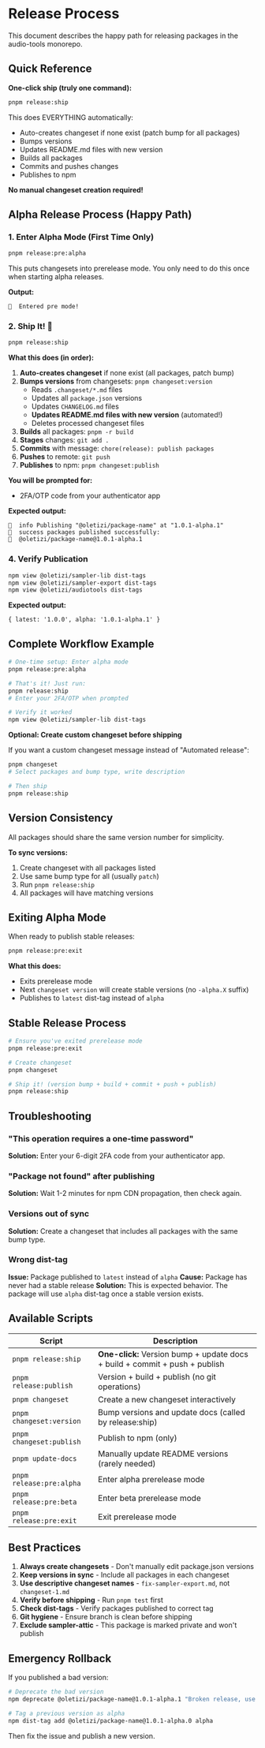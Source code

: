# Release Process

This document describes the happy path for releasing packages in the audio-tools monorepo.

## Quick Reference

**One-click ship (truly one command):**
```bash
pnpm release:ship
```

This does EVERYTHING automatically:
- Auto-creates changeset if none exist (patch bump for all packages)
- Bumps versions
- Updates README.md files with new version
- Builds all packages
- Commits and pushes changes
- Publishes to npm

**No manual changeset creation required!**

## Alpha Release Process (Happy Path)

### 1. Enter Alpha Mode (First Time Only)

```bash
pnpm release:pre:alpha
```

This puts changesets into prerelease mode. You only need to do this once when starting alpha releases.

**Output:**
```
🦋  Entered pre mode!
```

### 2. Ship It! 🚀

```bash
pnpm release:ship
```

**What this does (in order):**
1. **Auto-creates changeset** if none exist (all packages, patch bump)
2. **Bumps versions** from changesets: `pnpm changeset:version`
   - Reads `.changeset/*.md` files
   - Updates all `package.json` versions
   - Updates `CHANGELOG.md` files
   - **Updates README.md files with new version** (automated!)
   - Deletes processed changeset files
3. **Builds** all packages: `pnpm -r build`
4. **Stages** changes: `git add .`
5. **Commits** with message: `chore(release): publish packages`
6. **Pushes** to remote: `git push`
7. **Publishes** to npm: `pnpm changeset:publish`

**You will be prompted for:**
- 2FA/OTP code from your authenticator app

**Expected output:**
```
🦋  info Publishing "@oletizi/package-name" at "1.0.1-alpha.1"
🦋  success packages published successfully:
🦋  @oletizi/package-name@1.0.1-alpha.1
```

### 4. Verify Publication

```bash
npm view @oletizi/sampler-lib dist-tags
npm view @oletizi/sampler-export dist-tags
npm view @oletizi/audiotools dist-tags
```

**Expected output:**
```
{ latest: '1.0.0', alpha: '1.0.1-alpha.1' }
```

## Complete Workflow Example

```bash
# One-time setup: Enter alpha mode
pnpm release:pre:alpha

# That's it! Just run:
pnpm release:ship
# Enter your 2FA/OTP when prompted

# Verify it worked
npm view @oletizi/sampler-lib dist-tags
```

**Optional: Create custom changeset before shipping**

If you want a custom changeset message instead of "Automated release":

```bash
pnpm changeset
# Select packages and bump type, write description

# Then ship
pnpm release:ship
```

## Version Consistency

All packages should share the same version number for simplicity.

**To sync versions:**
1. Create changeset with all packages listed
2. Use same bump type for all (usually `patch`)
3. Run `pnpm release:ship`
4. All packages will have matching versions

## Exiting Alpha Mode

When ready to publish stable releases:

```bash
pnpm release:pre:exit
```

**What this does:**
- Exits prerelease mode
- Next `changeset version` will create stable versions (no `-alpha.X` suffix)
- Publishes to `latest` dist-tag instead of `alpha`

## Stable Release Process

```bash
# Ensure you've exited prerelease mode
pnpm release:pre:exit

# Create changeset
pnpm changeset

# Ship it! (version bump + build + commit + push + publish)
pnpm release:ship
```

## Troubleshooting

### "This operation requires a one-time password"
**Solution:** Enter your 6-digit 2FA code from your authenticator app.

### "Package not found" after publishing
**Solution:** Wait 1-2 minutes for npm CDN propagation, then check again.

### Versions out of sync
**Solution:** Create a changeset that includes all packages with the same bump type.

### Wrong dist-tag
**Issue:** Package published to `latest` instead of `alpha`
**Cause:** Package has never had a stable release
**Solution:** This is expected behavior. The package will use `alpha` dist-tag once a stable version exists.

## Available Scripts

| Script | Description |
|--------|-------------|
| `pnpm release:ship` | **One-click:** Version bump + update docs + build + commit + push + publish |
| `pnpm release:publish` | Version + build + publish (no git operations) |
| `pnpm changeset` | Create a new changeset interactively |
| `pnpm changeset:version` | Bump versions and update docs (called by release:ship) |
| `pnpm changeset:publish` | Publish to npm (only) |
| `pnpm update-docs` | Manually update README versions (rarely needed) |
| `pnpm release:pre:alpha` | Enter alpha prerelease mode |
| `pnpm release:pre:beta` | Enter beta prerelease mode |
| `pnpm release:pre:exit` | Exit prerelease mode |

## Best Practices

1. **Always create changesets** - Don't manually edit package.json versions
2. **Keep versions in sync** - Include all packages in each changeset
3. **Use descriptive changeset names** - `fix-sampler-export.md`, not `changeset-1.md`
4. **Verify before shipping** - Run `pnpm test` first
5. **Check dist-tags** - Verify packages published to correct tag
6. **Git hygiene** - Ensure branch is clean before shipping
7. **Exclude sampler-attic** - This package is marked private and won't publish

## Emergency Rollback

If you published a bad version:

```bash
# Deprecate the bad version
npm deprecate @oletizi/package-name@1.0.1-alpha.1 "Broken release, use 1.0.1-alpha.2"

# Tag a previous version as alpha
npm dist-tag add @oletizi/package-name@1.0.1-alpha.0 alpha
```

Then fix the issue and publish a new version.
